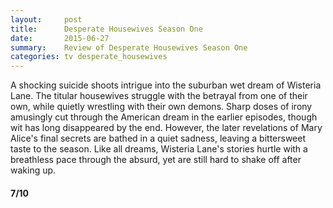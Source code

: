 ```yaml
---
layout:     post
title:      Desperate Housewives Season One
date:       2015-06-27
summary:    Review of Desperate Housewives Season One
categories: tv desperate_housewives
---
```


A shocking suicide shoots intrigue into the suburban wet dream of Wisteria Lane. The titular housewives struggle with the betrayal from one of their own, while quietly wrestling with their own demons. Sharp doses of irony amusingly cut through the American dream in the earlier episodes, though wit has long disappeared by the end. However, the later revelations of Mary Alice's final secrets are bathed in a quiet sadness, leaving a bittersweet taste to the season. Like all dreams, Wisteria Lane's stories hurtle with a breathless pace through the absurd, yet are still hard to shake off after waking up.

#### 7/10

